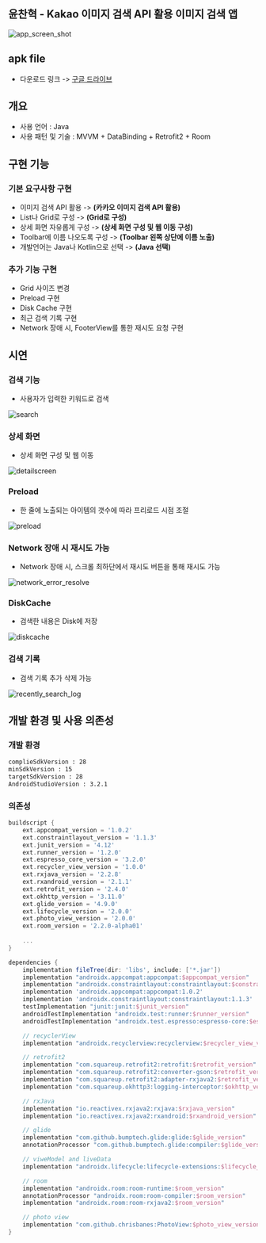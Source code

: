 
## 윤찬혁 - Kakao 이미지 검색 API 활용 이미지 검색 앱

![app_screen_shot](https://user-images.githubusercontent.com/20294749/62584271-bd598a80-b8ee-11e9-9c3b-c9edaf5191aa.png)

## apk file
- 다운로드 링크 -> [구글 드라이브](https://drive.google.com/drive/folders/1vkTsG283bOHdHUEd9cduHyEvTtt9Tydu?usp=sharing)

## 개요
- 사용 언어 : Java
- 사용 패턴 및 기술 : MVVM + DataBinding + Retrofit2 + Room

## 구현 기능
### 기본 요구사항 구현
- 이미지 검색 API 활용 -> **(카카오 이미지 검색 API 활용)**
- List나 Grid로 구성 -> **(Grid로 구성)**
- 상세 화면 자유롭게 구성 -> **(상세 화면 구성 및 웹 이동 구성)**
- Toolbar에 이름 나오도록 구성 -> **(Toolbar 왼쪽 상단에 이름 노출)**
- 개발언어는 Java나 Kotlin으로 선택 -> **(Java 선택)**

### 추가 기능 구현
- Grid 사이즈 변경
- Preload 구현
- Disk Cache 구현    
- 최근 검색 기록 구현
- Network 장애 시, FooterView를 통한 재시도 요청 구현

## 시연
### 검색 기능
- 사용자가 입력한 키워드로 검색

![search](https://user-images.githubusercontent.com/20294749/62585019-ed565d00-b8f1-11e9-9c5e-9843f801c3aa.gif)

### 상세 화면
- 상세 화면 구성 및 웹 이동 

![detailscreen](https://user-images.githubusercontent.com/20294749/62585016-ecbdc680-b8f1-11e9-8fcc-f37427c24a40.gif)

### Preload
- 한 줄에 노출되는 아이템의 갯수에 따라 프리로드 시점 조절

![preload](https://user-images.githubusercontent.com/20294749/62585018-ed565d00-b8f1-11e9-8b0c-f87e2740613b.gif)

### Network 장애 시 재시도 가능
- Network 장애 시, 스크롤 최하단에서 재시도 버튼을 통해 재시도 가능

![network_error_resolve](https://user-images.githubusercontent.com/20294749/62585015-ecbdc680-b8f1-11e9-8f09-4ebb16591621.gif)

### DiskCache 
- 검색한 내용은 Disk에 저장

![diskcache](https://user-images.githubusercontent.com/20294749/62585017-ed565d00-b8f1-11e9-9fcf-d8d9dfec9a9f.gif)

### 검색 기록
- 검색 기록 추가 삭제 가능

![recently_search_log](https://user-images.githubusercontent.com/20294749/62585014-ecbdc680-b8f1-11e9-8b93-115d632dbba1.gif)



## 개발 환경 및 사용 의존성
### 개발 환경
```xml
complieSdkVersion : 28
minSdkVersion : 15
targetSdkVersion : 28
AndroidStudioVersion : 3.2.1
```
### 의존성

```gradle
buildscript {
    ext.appcompat_version = '1.0.2'
    ext.constraintlayout_version = '1.1.3'
    ext.junit_version = '4.12'
    ext.runner_version = '1.2.0'
    ext.espresso_core_version = '3.2.0'
    ext.recycler_view_version = '1.0.0'
    ext.rxjava_version = '2.2.8'
    ext.rxandroid_version = '2.1.1'
    ext.retrofit_version = '2.4.0'
    ext.okhttp_version = '3.11.0'
    ext.glide_version = '4.9.0'
    ext.lifecycle_version = '2.0.0'
    ext.photo_view_version = '2.0.0'
    ext.room_version = '2.2.0-alpha01'
    
    ...
}
```
```gradle
dependencies {
    implementation fileTree(dir: 'libs', include: ['*.jar'])
    implementation "androidx.appcompat:appcompat:$appcompat_version"
    implementation "androidx.constraintlayout:constraintlayout:$constraintlayout_version"
    implementation 'androidx.appcompat:appcompat:1.0.2'
    implementation 'androidx.constraintlayout:constraintlayout:1.1.3'
    testImplementation "junit:junit:$junit_version"
    androidTestImplementation "androidx.test:runner:$runner_version"
    androidTestImplementation "androidx.test.espresso:espresso-core:$espresso_core_version"

    // recyclerView
    implementation "androidx.recyclerview:recyclerview:$recycler_view_version"

    // retrofit2
    implementation "com.squareup.retrofit2:retrofit:$retrofit_version"
    implementation "com.squareup.retrofit2:converter-gson:$retrofit_version"
    implementation "com.squareup.retrofit2:adapter-rxjava2:$retrofit_version"
    implementation "com.squareup.okhttp3:logging-interceptor:$okhttp_version"

    // rxJava
    implementation "io.reactivex.rxjava2:rxjava:$rxjava_version"
    implementation "io.reactivex.rxjava2:rxandroid:$rxandroid_version"

    // glide
    implementation "com.github.bumptech.glide:glide:$glide_version"
    annotationProcessor "com.github.bumptech.glide:compiler:$glide_version"

    // viweModel and liveData
    implementation "androidx.lifecycle:lifecycle-extensions:$lifecycle_version"

    // room
    implementation "androidx.room:room-runtime:$room_version"
    annotationProcessor "androidx.room:room-compiler:$room_version"
    implementation "androidx.room:room-rxjava2:$room_version"

    // photo view
    implementation "com.github.chrisbanes:PhotoView:$photo_view_version"
}
```


